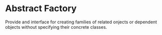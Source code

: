 # Abstract Factory
Provide and interface for creating families of related onjects or dependent objects without specifying their concrete classes.
